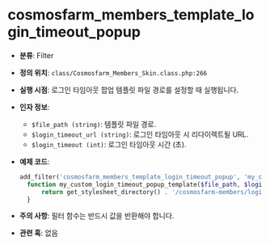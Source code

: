 # cosmosfarm_members_template_login_timeout_popup

- **분류**: Filter
- **정의 위치**: `class/Cosmosfarm_Members_Skin.class.php:266`
- **실행 시점**: 로그인 타임아웃 팝업 템플릿 파일 경로를 설정할 때 실행됩니다.
- **인자 정보**:
  - `$file_path (string)`: 템플릿 파일 경로.
  - `$login_timeout_url (string)`: 로그인 타임아웃 시 리다이렉트될 URL.
  - `$login_timeout (int)`: 로그인 타임아웃 시간 (초).
- **예제 코드**:

  ```php
  add_filter('cosmosfarm_members_template_login_timeout_popup', 'my_custom_login_timeout_popup_template', 10, 3);
    function my_custom_login_timeout_popup_template($file_path, $login_timeout_url, $login_timeout) {
        return get_stylesheet_directory() . '/cosmosfarm-members/login-timeout-popup.php';
    }
  ```

- **주의 사항**: 필터 함수는 반드시 값을 반환해야 합니다.
- **관련 훅**: 없음
